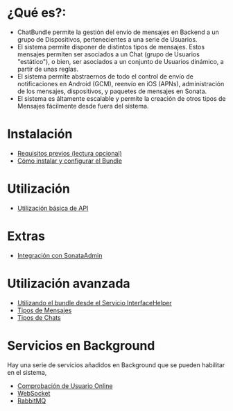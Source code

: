 # ¿Qué es?:

- ChatBundle permite la gestión del envío de mensajes en Backend a un grupo de Dispositivos, pertenecientes a una serie de Usuarios.
- El sistema permite disponer de distintos tipos de mensajes. Estos mensajes permiten ser asociados a un Chat (grupo de Usuarios "estático"), o bien, ser asociados a un conjunto de Usuarios dinámico, a partir de unas reglas.
- El sistema permite abstraernos de todo el control de envío de notificaciones en Android (GCM), reenvío en iOS (APNs), administración de los mensajes, dispositivos, y paquetes de mensajes en Sonata.
- El sistema es áltamente escalable y permite la creación de otros tipos de Mensajes fácilmente desde fuera del sistema.

# Instalación

- [Requisitos previos (lectura opcional)](Resources/doc/es/0-previous_requirements.md)
- [Cómo instalar y configurar el Bundle](Resources/doc/es/1-setting_up_the_bundle.md)

# Utilización

- [Utilización básica de API](Resources/doc/es/2-basic_use.md)

# Extras

- [Integración con SonataAdmin](Resources/doc/es/extras/integrate_sonata.md)

# Utilización avanzada

- [Utilizando el bundle desde el Servicio InterfaceHelper](Resources/doc/es/3-advance_use_service.md)
- [Tipos de Mensajes](Resources/doc/es/4-advance_use_messages.md)
- [Tipos de Chats](Resources/doc/es/5-advance_use_chats.md)

# Servicios en Background

Hay una serie de servicios añadidos en Background que se pueden habilitar en el sistema,

- [Comprobación de Usuario Online](Resources/doc/es/background/check_user_state.md)
- [WebSocket](Resources/doc/es/background/websocket.md)
- [RabbitMQ](Resources/doc/es/background/rabbitMQ.md)
